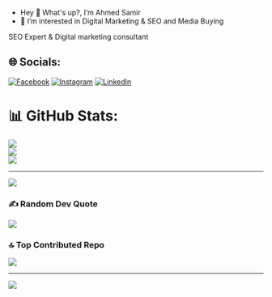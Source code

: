 - Hey 👋 What's up?, I’m Ahmed Samir
- 👀 I’m interested in Digital Marketing & SEO and Media Buying
  
<p>SEO Expert & Digital marketing consultant</p>

## 🌐 Socials:
[![Facebook](https://img.shields.io/badge/Facebook-%231877F2.svg?logo=Facebook&logoColor=white)](https://facebook.com/ahmed.sameir.mo1) [![Instagram](https://img.shields.io/badge/Instagram-%23E4405F.svg?logo=Instagram&logoColor=white)](https://instagram.com/ahmedsamir.mo/) [![LinkedIn](https://img.shields.io/badge/LinkedIn-%230077B5.svg?logo=linkedin&logoColor=white)](https://linkedin.com/in/ahmedsamirmo/) 
###
# 📊 GitHub Stats:
![](https://github-readme-stats.vercel.app/api?username=ahmedsameir&theme=dark&hide_border=false&include_all_commits=true&count_private=true)<br/>
![](https://nirzak-streak-stats.vercel.app/?user=ahmedsameir&theme=dark&hide_border=false)<br/>
![](https://github-readme-stats.vercel.app/api/top-langs/?username=ahmedsameir&theme=dark&hide_border=false&include_all_commits=true&count_private=true&layout=compact)

---
[![](https://visitcount.itsvg.in/api?id=ahmedsameir&icon=0&color=0)](https://visitcount.itsvg.in)

### ✍️ Random Dev Quote
![](https://quotes-github-readme.vercel.app/api?type=horizontal&theme=radical)

### 🔝 Top Contributed Repo
![](https://github-contributor-stats.vercel.app/api?username=ahmedsameir&limit=5&theme=dark&combine_all_yearly_contributions=true)

---
[![](https://visitcount.itsvg.in/api?id=ahmedsameir&icon=0&color=0)](https://visitcount.itsvg.in)

<!-- Proudly created with GPRM ( https://gprm.itsvg.in ) -->
  
<!---
ahmedsameir/ahmedsameir is a ✨ special ✨ repository because its `README.md` (this file) appears on your GitHub profile.
You can click the Preview link to take a look at your changes.
--->
